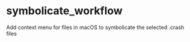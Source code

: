 # symbolicate_workflow
Add context menu for files in macOS to symbolicate the selected .crash files
